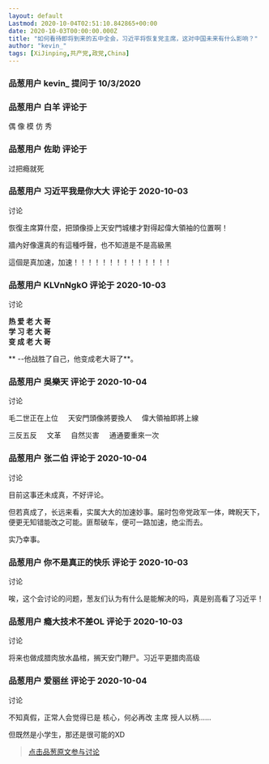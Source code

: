 ```yaml
---
layout: default
Lastmod: 2020-10-04T02:51:10.842865+00:00
date: 2020-10-03T00:00:00.000Z
title: "如何看待即将到来的五中全会，习近平将恢复党主席，这对中国未来有什么影响？"
author: "kevin_"
tags: [XiJinping,共产党,政党,China]
---
```



### 品葱用户 **kevin_** 提问于 10/3/2020
    

    
                

### 品葱用户 **白羊** 评论于 
        
偶 像 模 仿 秀
        
                

### 品葱用户 **佐助** 评论于 
        
过把瘾就死
        
                

### 品葱用户 **习近平我是你大大** 评论于 2020-10-03
讨论

        
恢復主席算什麼，把頭像掛上天安門城樓才對得起偉大領袖的位置啊！  
  
牆內好像還真的有這種呼聲，也不知道是不是高級黑  
  
這個是真加速，加速！！！！！！！！！！！！！！
        
                

### 品葱用户 **KLVnNgkO** 评论于 2020-10-03
讨论

        
**热 爱 老 大 哥**  
**学 习 老 大 哥**  
**变 成 老 大 哥**  
  
** --他战胜了自己，他变成老大哥了**。
        
                

### 品葱用户 **吳樂天** 评论于 2020-10-04
讨论

        
毛二世正在上位     天安門頭像將要換人     偉大領袖即將上線  
  
三反五反     文革     自然災害     通通要重來一次
        
                

### 品葱用户 **张二伯** 评论于 2020-10-04
讨论

        
目前这事还未成真，不好评论。  
  
但若真成了，长远来看，实属大大的加速妙事。届时包帝党政军一体，睥睨天下，便更无知错能改之可能。匪帮破车，便可一路加速，绝尘而去。  
  
实乃幸事。
        
                

### 品葱用户 **你不是真正的快乐** 评论于 2020-10-03
讨论

        
唉，这个会讨论的问题，葱友们认为有什么是能解决的吗，真是别高看了习近平！
        
                

### 品葱用户 **瘾大技术不差OL** 评论于 2020-10-03
讨论

        
将来也做成腊肉放水晶棺，搁天安门鞭尸。习近平更腊肉高级
        
                

### 品葱用户 **爱丽丝** 评论于 2020-10-04
讨论

        
不知真假，正常人会觉得已是 核心，何必再改 主席 授人以柄……  
  
但既然是小学生，那还是很可能的XD
        
                





> [点击品葱原文参与讨论](https://pincong.rocks/question/31723)

